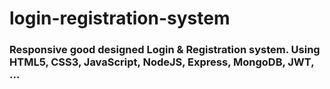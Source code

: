 # login-registration-system
### Responsive good designed Login & Registration system. Using HTML5, CSS3, JavaScript, NodeJS, Express, MongoDB, JWT, ... 
